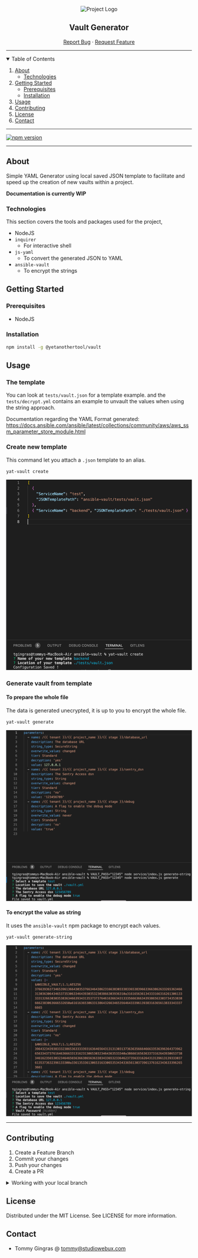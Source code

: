 <div align="center">

![Project Logo](https://webuxlab-static.s3.ca-central-1.amazonaws.com/logoAmpoule.svg)

<h2>Vault Generator</h2>

<p align="center">
  <a href="https://github.com/yet-another-tool/copy-paste/issues">Report Bug</a>
  ·
  <a href="https://github.com/yet-another-tool/copy-paste/issues">Request Feature</a>
</p>
</div>

---

<details open="open">
  <summary>Table of Contents</summary>
  <ol>
    <li>
      <a href="#about">About</a>
      <ul>
        <li><a href="#technologies">Technologies</a></li>
      </ul>
    </li>
    <li>
      <a href="#getting-started">Getting Started</a>
      <ul>
        <li><a href="#prerequisites">Prerequisites</a></li>
        <li><a href="#installation">Installation</a></li>
      </ul>
    </li>
    <li><a href="#usage">Usage</a></li>
    <li><a href="#contributing">Contributing</a></li>
    <li><a href="#license">License</a></li>
    <li><a href="#contact">Contact</a></li>
  </ol>
</details>

---

<a href="https://badge.fury.io/js/@yetanothertool%2Fvault"><img src="https://badge.fury.io/js/@yetanothertool%2Fvault.svg" alt="npm version" height="18"></a>

---

## About

Simple YAML Generator using local saved JSON template to facilitate and speed up the creation of new vaults within a project.

**Documentation is currently WIP**

### Technologies

This section covers the tools and packages used for the project,

- NodeJS
- `inquirer`
  - For interactive shell
- `js-yaml`
  - To convert the generated JSON to YAML
- `ansible-vault`
  - To encrypt the strings

## Getting Started

### Prerequisites

- NodeJS

### Installation

```bash
npm install -g @yetanothertool/vault
```

## Usage

### The template

You can look at `tests/vault.json` for a template example.
and the `tests/decrypt.yml` contains an example to unvault the values when using the string approach.

Documentation regarding the YAML Format generated: https://docs.ansible.com/ansible/latest/collections/community/aws/aws_ssm_parameter_store_module.html

### Create new template

This command let you attach a `.json` template to an alias.

```bash
yat-vault create
```

![Create Template](https://github.com/yet-another-tool/copy-paste/raw/main/ansible-vault/docs/example-create.png)

### Generate vault from template

#### To prepare the whole file 

The data is generated unecrypted, it is up to you to encrypt the whole file.

```bash
yat-vault generate
```

![Ansible Vault File](https://github.com/yet-another-tool/copy-paste/raw/main/ansible-vault/docs/example-generated-vault-file.png)

#### To encrypt the value as string

It uses the `ansible-vault` npm package to encrypt each values.

```bash
yat-vault generate-string
```

![Ansible Vault String](https://github.com/yet-another-tool/copy-paste/raw/main/ansible-vault/docs/example-generated-vault-string.png)

---

## Contributing

1. Create a Feature Branch
2. Commit your changes
3. Push your changes
4. Create a PR

<details>
<summary>Working with your local branch</summary>

**Branch Checkout:**

```bash
git checkout -b <feature|fix|release|chore|hotfix>/prefix-name
```

> Your branch name must starts with [feature|fix|release|chore|hotfix] and use a / before the name; 
> Use hyphens as separator;
> The prefix correspond to your Kanban tool id (e.g. abc-123)

**Keep your branch synced:**

```bash
git fetch origin
git rebase origin/master
```

**Commit your changes:**

```bash
git add .
git commit -m "<feat|ci|test|docs|build|chore|style|refactor|perf|BREAKING CHANGE>: commit message"
```

> Follow this convention commitlint for your commit message structure

**Push your changes:**

```bash
git push origin <feature|fix|release|chore|hotfix>/prefix-name
```

**Examples:**

```bash
git checkout -b release/v1.15.5
git checkout -b feature/abc-123-something-awesome
git checkout -b hotfix/abc-432-something-bad-to-fix
```

```bash
git commit -m "docs: added awesome documentation"
git commit -m "feat: added new feature"
git commit -m "test: added tests"
```

</details>

## License

Distributed under the MIT License. See LICENSE for more information.

## Contact

- Tommy Gingras @ tommy@studiowebux.com
